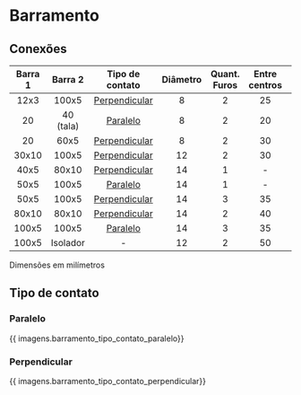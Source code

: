 # Barramento
## Conexões
<style>
    .md-grid {
        max-width: 1540px; 
    }
    
</style>

| Barra 1 | Barra 2 | Tipo de contato | Diâmetro | Quant. Furos | Entre centros | Cota borda | Contato |
| :-----: | :-----: | :-------------: | :------: | :----------: | :-----------: | :--------: | :-----: |
| 12x3 | 100x5 | [Perpendicular](#perpendicular) | 8 | 2 | 25 | 12,5 | 50 |
| 20 | 40 (tala) | [Paralelo](#paralelo) | 8 | 2 | 20 | 10 | 30 |
| 20 | 60x5 | [Perpendicular](#perpendicular) | 8 | 2 | 30 | 15 | 60 |
| 30x10 | 100x5 | [Perpendicular](#perpendicular) | 12 | 2 | 30 | 10 | 50 |
| 40x5 | 80x10 | [Perpendicular](#perpendicular) | 14 | 1 | - | 20 | 40 |
| 50x5 | 100x5 | [Paralelo](#paralelo) | 14 | 1 | - | 25 | 50 |
| 50x5 | 100x5 | [Perpendicular](#perpendicular) | 14 | 3 | 35 | 15 | 100 |
| 80x10 | 80x10 | [Perpendicular](#perpendicular) | 14 | 2 | 40 | 20 | 40 |
| 100x5 | 100x5 | [Paralelo](#paralelo) | 14 | 3 | 35 | 15 | 50 |
| 100x5 | Isolador | - | 12 | 2 | 50 | 25 | - |

Dimensões em milímetros

## Tipo de contato
### Paralelo

{{ imagens.barramento_tipo_contato_paralelo}}

### Perpendicular

{{ imagens.barramento_tipo_contato_perpendicular}}
